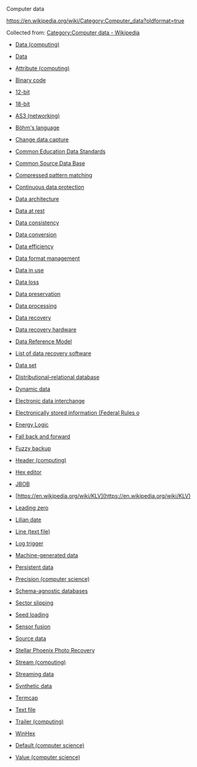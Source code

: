 Computer data

https://en.wikipedia.org/wiki/Category:Computer_data?oldformat=true


Collected from: [Category:Computer data - Wikipedia](https://en.wikipedia.org/wiki/Category:Computer_data?oldformat=true)


- [Data (computing)](https://en.wikipedia.org/wiki/Data_(computing))
- [Data](https://en.wikipedia.org/wiki/Data)
- [Attribute (computing)](https://en.wikipedia.org/wiki/Attribute_(computing))
- [Binary code](https://en.wikipedia.org/wiki/Binary_code)


- [12-bit](https://en.wikipedia.org/wiki/12-bit)
- [18-bit](https://en.wikipedia.org/wiki/18-bit)
- [AS3 (networking)](https://en.wikipedia.org/wiki/AS3_(networking))
- [Böhm's language](https://en.wikipedia.org/wiki/B%C3%B6hm%27s_language)
- [Change data capture](https://en.wikipedia.org/wiki/Change_data_capture)
- [Common Education Data Standards](https://en.wikipedia.org/wiki/Common_Education_Data_Standards)
- [Common Source Data Base](https://en.wikipedia.org/wiki/Common_Source_Data_Base)
- [Compressed pattern matching](https://en.wikipedia.org/wiki/Compressed_pattern_matching)
- [Continuous data protection](https://en.wikipedia.org/wiki/Continuous_data_protection)

- [Data architecture](https://en.wikipedia.org/wiki/Data_architecture)
- [Data at rest](https://en.wikipedia.org/wiki/Data_at_rest)
- [Data consistency](https://en.wikipedia.org/wiki/Data_consistency)
- [Data conversion](https://en.wikipedia.org/wiki/Data_conversion)
- [Data efficiency](https://en.wikipedia.org/wiki/Data_efficiency)
- [Data format management](https://en.wikipedia.org/wiki/Data_format_management)
- [Data in use](https://en.wikipedia.org/wiki/Data_in_use)
- [Data loss](https://en.wikipedia.org/wiki/Data_loss)
- [Data preservation](https://en.wikipedia.org/wiki/Data_preservation)
- [Data processing](https://en.wikipedia.org/wiki/Data_processing)
- [Data recovery](https://en.wikipedia.org/wiki/Data_recovery)
- [Data recovery hardware](https://en.wikipedia.org/wiki/Data_recovery_hardware)
- [Data Reference Model](https://en.wikipedia.org/wiki/Data_Reference_Model)

- [List of data recovery software](https://en.wikipedia.org/wiki/List_of_data_recovery_software)
- [Data set](https://en.wikipedia.org/wiki/Data_set)
- [Distributional–relational database](https://en.wikipedia.org/wiki/Distributional%E2%80%93relational_database)
- [Dynamic data](https://en.wikipedia.org/wiki/Dynamic_data)
- [Electronic data interchange](https://en.wikipedia.org/wiki/Electronic_data_interchange)
- [Electronically stored information (Federal Rules o](https://en.wikipedia.org/wiki/Electronically_stored_information_(Federal_Rules_of_Civil_Procedure))
- [Energy Logic](https://en.wikipedia.org/wiki/Energy_Logic)
- [Fall back and forward](https://en.wikipedia.org/wiki/Fall_back_and_forward)
- [Fuzzy backup](https://en.wikipedia.org/wiki/Fuzzy_backup)
- [Header (computing)](https://en.wikipedia.org/wiki/Header_(computing))
- [Hex editor](https://en.wikipedia.org/wiki/Hex_editor)
- [JBOB](https://en.wikipedia.org/wiki/JBOB)
- [https://en.wikipedia.org/wiki/KLV](https://en.wikipedia.org/wiki/KLV)
- [Leading zero](https://en.wikipedia.org/wiki/Leading_zero)
- [Lilian date](https://en.wikipedia.org/wiki/Lilian_date)
- [Line (text file)](https://en.wikipedia.org/wiki/Line_(text_file))
- [Log trigger](https://en.wikipedia.org/wiki/Log_trigger)
- [Machine-generated data](https://en.wikipedia.org/wiki/Machine-generated_data)
- [Persistent data](https://en.wikipedia.org/wiki/Persistent_data)
- [Precision (computer science)](https://en.wikipedia.org/wiki/Precision_(computer_science))
- [Schema-agnostic databases](https://en.wikipedia.org/wiki/Schema-agnostic_databases)
- [Sector slipping](https://en.wikipedia.org/wiki/Sector_slipping)
- [Seed loading](https://en.wikipedia.org/wiki/Seed_loading)
- [Sensor fusion](https://en.wikipedia.org/wiki/Sensor_fusion)
- [Source data](https://en.wikipedia.org/wiki/Source_data)
- [Stellar Phoenix Photo Recovery](https://en.wikipedia.org/wiki/Stellar_Phoenix_Photo_Recovery)
- [Stream (computing)](https://en.wikipedia.org/wiki/Stream_(computing))
- [Streaming data](https://en.wikipedia.org/wiki/Streaming_data)
- [Synthetic data](https://en.wikipedia.org/wiki/Synthetic_data)
- [Termcap](https://en.wikipedia.org/wiki/Termcap)
- [Text file](https://en.wikipedia.org/wiki/Text_file)
- [Trailer (computing)](https://en.wikipedia.org/wiki/Trailer_(computing))
- [WinHex](https://en.wikipedia.org/wiki/WinHex)

- [Default (computer science)](https://en.wikipedia.org/wiki/Default_(computer_science))
- [Value (computer science)](https://en.wikipedia.org/wiki/Value_(computer_science))